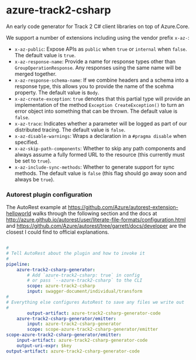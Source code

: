 # azure-track2-csharp
An early code generator for Track 2 C# client libraries on top of Azure.Core.

We support a number of extensions including using the vendor prefix `x-az-`:

- `x-az-public`: Expose APIs as `public` when `true` or `internal` when `false`.  The default value is `true`.
- `x-az-response-name`: Provide a name for response types other than `GroupOperationResponse`.  Any responses using the same name will be merged together.
- `x-az-response-schema-name`: If we combine headers and a schema into a response type, this allows you to provide the name of the scehma property.  The default value is `Body`.
- `x-az-create-exception`: `true` denotes that this partial type will provide an implementation of the method `Exception CreateException()` to turn an error object into something that can be thrown.  The default value is `false`.
- `x-az-trace`: Indicates whether a parameter will be logged as part of our distributed tracing.  The default value is `false`.
- `x-az-disable-warnings`: Wraps a declaration in a `#pragma disable` when specified.
- `x-az-skip-path-components`: Whether to skip any path components and always assume a fully formed URL to the resource (this currently must be set to `true`).
- `x-az-include-sync-methods`: Whether to generate support for sync methods.  The default value is `false` (this flag should go away soon and always be `true`).

### Autorest plugin configuration
The AutoRest example at https://github.com/Azure/autorest-extension-helloworld
walks through the following section and the docs at
http://azure.github.io/autorest/user/literate-file-formats/configuration.html
and https://github.com/Azure/autorest/tree/garrett/docs/developer are the
closest I could find to official explanations.

``` yaml

#
# Tell AutoRest about the plugin and how to invoke it
#
pipeline:
    azure-track2-csharp-generator:
        # Add `azure-track2-csharp: true` in config
        # or pass `--azure-track2-csharp` to the CLI
        scope: azure-track2-csharp
        input: swagger-document/individual/transform
#
# Everything else configures AutoRest to save any files we write out
#
        output-artifact: azure-track2-csharp-generator-code
    azure-track2-csharp-generator/emitter:
        input: azure-track2-csharp-generator
        scope: scope-azure-track2-csharp-generator/emitter
scope-azure-track2-csharp-generator/emitter:
    input-artifact: azure-track2-csharp-generator-code
    output-uri-expr: $key
output-artifact: azure-track2-csharp-generator-code

```
